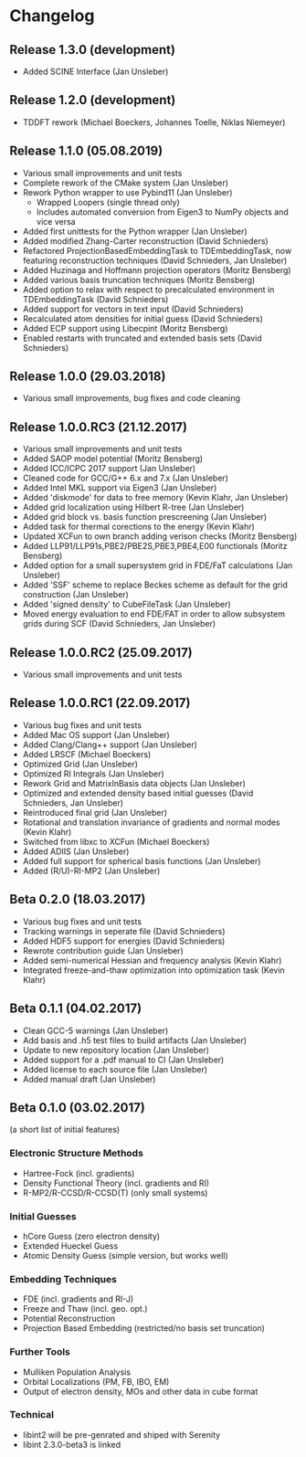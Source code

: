 Changelog
===============================

Release 1.3.0 (development)
-------------------------------
 - Added SCINE Interface (Jan Unsleber)

Release 1.2.0 (development)
-------------------------------
 - TDDFT rework (Michael Boeckers, Johannes Toelle, Niklas Niemeyer)

Release 1.1.0 (05.08.2019)
-------------------------------
 - Various small improvements and unit tests
 - Complete rework of the CMake system (Jan Unsleber)
 - Rework Python wrapper to use Pybind11 (Jan Unsleber)
   - Wrapped Loopers (single thread only)
   - Includes automated conversion from Eigen3 to NumPy objects and vice versa
 - Added first unittests for the Python wrapper (Jan Unsleber)
 - Added modified Zhang-Carter reconstruction (David Schnieders)
 - Refactored ProjectionBasedEmbeddingTask to TDEmbeddingTask, now featuring reconstruction techniques (David Schnieders, Jan Unsleber)
 - Added Huzinaga and Hoffmann projection operators (Moritz Bensberg)
 - Added various basis truncation techniques (Moritz Bensberg)
 - Added option to relax with respect to precalculated environment in TDEmbeddingTask (David Schnieders)
 - Added support for vectors in text input (David Schnieders)
 - Recalculated atom densities for initial guess (David Schnieders)
 - Added ECP support using Libecpint (Moritz Bensberg)
 - Enabled restarts with truncated and extended basis sets (David Schnieders)

Release 1.0.0 (29.03.2018)
-------------------------------
 - Various small improvements, bug fixes and code cleaning  
 
Release 1.0.0.RC3 (21.12.2017)
-------------------------------
 - Various small improvements and unit tests
 - Added SAOP model potential (Moritz Bensberg)
 - Added ICC/ICPC 2017 support (Jan Unsleber)
 - Cleaned code for GCC/G++ 6.x and 7.x (Jan Unsleber)
 - Added Intel MKL support via Eigen3 (Jan Unsleber)
 - Added 'diskmode' for data to free memory (Kevin Klahr, Jan Unsleber)
 - Added grid localization using Hilbert R-tree (Jan Unsleber)
 - Added grid block vs. basis function prescreening (Jan Unsleber)
 - Added task for thermal corections to the energy (Kevin Klahr)
 - Updated XCFun to own branch adding verison checks (Moritz Bensberg)
 - Added LLP91/LLP91s,PBE2/PBE2S,PBE3,PBE4,E00 functionals (Moritz Bensberg)
 - Added option for a small supersystem grid in FDE/FaT calculations (Jan Unsleber)
 - Added 'SSF' scheme to replace Beckes scheme as default for the grid construction (Jan Unsleber)
 - Added 'signed density' to CubeFileTask (Jan Unsleber)
 - Moved energy evaluation to end FDE/FAT in order to allow subsystem grids during SCF (David Schnieders, Jan Unsleber)
 
Release 1.0.0.RC2 (25.09.2017)
-------------------------------
 - Various small improvements and unit tests

Release 1.0.0.RC1 (22.09.2017)
-------------------------------
 - Various bug fixes and unit tests
 - Added Mac OS support (Jan Unsleber)
 - Added Clang/Clang++ support (Jan Unsleber)
 - Added LRSCF (Michael Boeckers)
 - Optimized Grid (Jan Unsleber)
 - Optimized RI Integrals (Jan Unsleber)
 - Rework Grid and MatrixInBasis data objects (Jan Unsleber)
 - Optimized and extended density based initial guesses (David Schnieders, Jan Unsleber)
 - Reintroduced final grid (Jan Unsleber)
 - Rotational and translation invariance of gradients and normal modes (Kevin Klahr)
 - Switched from libxc to XCFun (Michael Boeckers)
 - Added ADIIS (Jan Unsleber)
 - Added full support for spherical basis functions (Jan Unsleber)
 - Added (R/U)-RI-MP2 (Jan Unsleber)

Beta 0.2.0 (18.03.2017)
-------------------------------
 - Various bug fixes and unit tests
 - Tracking warnings in seperate file (David Schnieders)
 - Added HDF5 support for energies (David Schnieders)
 - Rewrote contribution guide (Jan Unsleber)
 - Added semi-numerical Hessian and frequency analysis (Kevin Klahr)
 - Integrated freeze-and-thaw optimization into optimization task (Kevin Klahr)

Beta 0.1.1 (04.02.2017)
-------------------------------
 - Clean GCC-5 warnings (Jan Unsleber)
 - Add basis and .h5 test files to build artifacts (Jan Unsleber)
 - Update to new repository location (Jan Unsleber) 
 - Added support for a .pdf manual to CI (Jan Unsleber)
 - Added license to each source file (Jan Unsleber)
 - Added manual draft (Jan Unsleber)

Beta 0.1.0 (03.02.2017) 
-------------------------------
(a short list of initial features)

### Electronic Structure Methods
 - Hartree-Fock (incl. gradients) 
 - Density Functional Theory (incl. gradients and RI)
 - R-MP2/R-CCSD/R-CCSD(T) (only small systems)

### Initial Guesses
- hCore Guess (zero electron density)
- Extended Hueckel Guess 
- Atomic Density Guess (simple version, but works well)

### Embedding Techniques
- FDE (incl. gradients and RI-J)
- Freeze and Thaw (incl. geo. opt.)
- Potential Reconstruction
- Projection Based Embedding (restricted/no basis set truncation)

### Further Tools
- Mulliken Population Analysis
- Orbital Localizations (PM, FB, IBO, EM)
- Output of electron density, MOs and other data in cube format

### Technical
- libint2 will be pre-genrated and shiped with Serenity
- libint 2.3.0-beta3 is linked 
